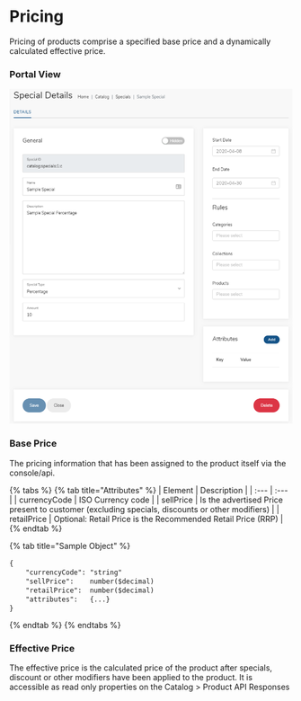 # Pricing

Pricing of products comprise a specified base price and a dynamically calculated effective price.

### Portal View

![](../.gitbook/assets/image%20%2835%29.png)

### Base Price

The pricing information that has been assigned to the product itself via the console/api.

{% tabs %}
{% tab title="Attributes" %}
| Element | Description |
| :--- | :--- |
| currencyCode | ISO Currency code |
| sellPrice  | Is the advertised Price present to customer \(excluding specials, discounts or other modifiers\) |
| retailPrice | Optional: Retail Price is the Recommended Retail Price \(RRP\)  |
{% endtab %}

{% tab title="Sample Object" %}
```text
{
    "currencyCode":	"string"
    "sellPrice":	number($decimal)
    "retailPrice":	number($decimal)
    "attributes":	{...}
}
```
{% endtab %}
{% endtabs %}

### Effective Price

The effective price is the calculated price of the product after specials, discount or other modifiers have been applied to the product.  It is accessible as read only properties on the Catalog &gt; Product API Responses

